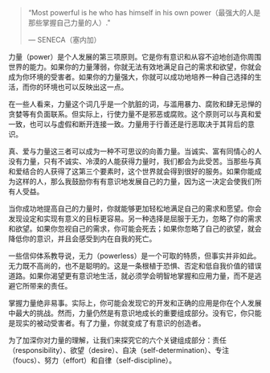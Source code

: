 > “Most powerful is he who has himself in his own power（最强大的人是那些掌握自己力量的人）." 
>
> — SENECA（塞内加）

力量（power）是个人发展的第三项原则。它是你有意识和从容不迫地创造你周围世界的能力。如果你的力量薄弱，你就无法有效地满足自己的需求和欲望，你就会成为你环境的受害者。如果你的力量强大，你就可以成功地培养一种自己选择的生活，而你的环境也可以反映出这一点。

在一些人看来，力量这个词几乎是一个肮脏的词，与滥用暴力、腐败和肆无忌惮的贪婪等有负面联系。但实际上，行使力量不是邪恶或腐败。这个原则可以与真和爱一致，也可以与虚假和断开连接一致。力量用于行善还是行恶取决于其背后的意识。

真、爱与力量这三者可以成为一种不可思议的向善力量。当诚实、富有同情心的人没有力量，只有不诚实、冷漠的人能获得力量时，我们都会为此受苦。当那些与真和爱结合的人获得了这第三个要素时，这个世界就会得到很好的服务。如果你能成为这样的人，那么我鼓励你有有意识地发展自己的力量，因为这一决定会使我们所有人受益。

当你成功地提高自己的力量时，你就能够更加轻松地满足自己的需求和愿望。你会发现设定和实现有意义的目标更容易。另一种选择是屈服于无力，忽略了你的需求和欲望。如果你忽视自己的需求，你可能会死去；如果你忽略了自己的欲望，就会降低你的意识，并且会感受到内在自我的死亡。

一些信仰体系教导说，无力（powerless）是一个可取的特质，但事实并非如此。无力既不高尚的，也不是聪明的。这是一条根植于恐惧、否定和低自我价值的错误道路。如果你渴望更有意识地生活，就必须学会明智地掌握和应用力量，而不是逃避它所带来的责任。

掌握力量绝非易事。实际上，你可能会发现它的开发和正确的应用是你在个人发展中最大的挑战。然而，力量仍然是有意识地成长的重要组成部分。没有它，你只能是现实的被动受害者。有了力量，你就变成了有意识的创造者。

为了加深你对力量的理解，让我们来探究它的六个关键组成部分：责任（responsibility）、欲望（desire）、自决（self-determination）、专注（foucs）、努力（effort）和自律（self-discipline）。